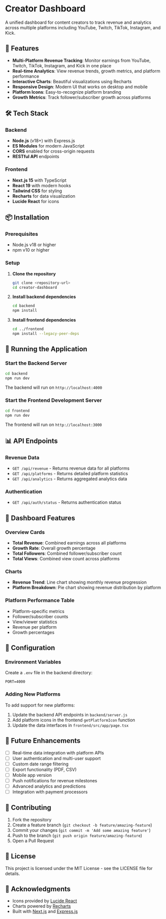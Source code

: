 # Creator Dashboard

A unified dashboard for content creators to track revenue and analytics across multiple platforms including YouTube, Twitch, TikTok, Instagram, and Kick.

## 🚀 Features

- **Multi-Platform Revenue Tracking**: Monitor earnings from YouTube, Twitch, TikTok, Instagram, and Kick in one place
- **Real-time Analytics**: View revenue trends, growth metrics, and platform performance
- **Interactive Charts**: Beautiful visualizations using Recharts
- **Responsive Design**: Modern UI that works on desktop and mobile
- **Platform Icons**: Easy-to-recognize platform branding
- **Growth Metrics**: Track follower/subscriber growth across platforms

## 🛠️ Tech Stack

### Backend
- **Node.js** (v18+) with Express.js
- **ES Modules** for modern JavaScript
- **CORS** enabled for cross-origin requests
- **RESTful API** endpoints

### Frontend
- **Next.js 15** with TypeScript
- **React 19** with modern hooks
- **Tailwind CSS** for styling
- **Recharts** for data visualization
- **Lucide React** for icons

## 📦 Installation

### Prerequisites
- Node.js v18 or higher
- npm v10 or higher

### Setup

1. **Clone the repository**
   ```bash
   git clone <repository-url>
   cd creator-dashboard
   ```

2. **Install backend dependencies**
   ```bash
   cd backend
   npm install
   ```

3. **Install frontend dependencies**
   ```bash
   cd ../frontend
   npm install --legacy-peer-deps
   ```

## 🚀 Running the Application

### Start the Backend Server
```bash
cd backend
npm run dev
```
The backend will run on `http://localhost:4000`

### Start the Frontend Development Server
```bash
cd frontend
npm run dev
```
The frontend will run on `http://localhost:3000`

## 📊 API Endpoints

### Revenue Data
- `GET /api/revenue` - Returns revenue data for all platforms
- `GET /api/platforms` - Returns detailed platform statistics
- `GET /api/analytics` - Returns aggregated analytics data

### Authentication
- `GET /api/auth/status` - Returns authentication status

## 🎨 Dashboard Features

### Overview Cards
- **Total Revenue**: Combined earnings across all platforms
- **Growth Rate**: Overall growth percentage
- **Total Followers**: Combined follower/subscriber count
- **Total Views**: Combined view count across platforms

### Charts
- **Revenue Trend**: Line chart showing monthly revenue progression
- **Platform Breakdown**: Pie chart showing revenue distribution by platform

### Platform Performance Table
- Platform-specific metrics
- Follower/subscriber counts
- View/viewer statistics
- Revenue per platform
- Growth percentages

## 🔧 Configuration

### Environment Variables
Create a `.env` file in the backend directory:
```env
PORT=4000
```

### Adding New Platforms
To add support for new platforms:

1. Update the backend API endpoints in `backend/server.js`
2. Add platform icons in the frontend `getPlatformIcon` function
3. Update the data interfaces in `frontend/src/app/page.tsx`

## 🎯 Future Enhancements

- [ ] Real-time data integration with platform APIs
- [ ] User authentication and multi-user support
- [ ] Custom date range filtering
- [ ] Export functionality (PDF, CSV)
- [ ] Mobile app version
- [ ] Push notifications for revenue milestones
- [ ] Advanced analytics and predictions
- [ ] Integration with payment processors

## 🤝 Contributing

1. Fork the repository
2. Create a feature branch (`git checkout -b feature/amazing-feature`)
3. Commit your changes (`git commit -m 'Add some amazing feature'`)
4. Push to the branch (`git push origin feature/amazing-feature`)
5. Open a Pull Request

## 📝 License

This project is licensed under the MIT License - see the LICENSE file for details.

## 🙏 Acknowledgments

- Icons provided by [Lucide React](https://lucide.dev/)
- Charts powered by [Recharts](https://recharts.org/)
- Built with [Next.js](https://nextjs.org/) and [Express.js](https://expressjs.com/) 
